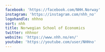 ```yaml
---
facebook: 'https://facebook.com/NHH.Norway'
instagram: 'https://instagram.com/nhh_no'
logohandle: nhhno
sort: nhh
title: Norwegian School of Economics
twitter: nhhnor
website: 'https://www.nhh.no/en/'
youtube: 'https://youtube.com/user/NHHno'
---
```

